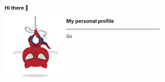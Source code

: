 ### Hi there 👋

<p>
  <img align="left" width="200" height="200" src="https://raw.githubusercontent.com/hulkike/hulkike/master/images/spidertocat.png?raw=true">
  
### My personal profile
---

Go
